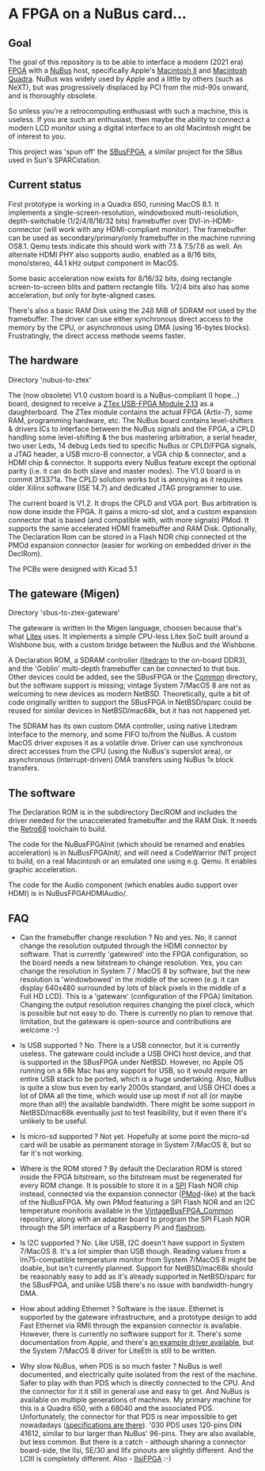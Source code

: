 # A FPGA on a NuBus card...

## Goal

The goal of this repository is to be able to interface a modern (2021 era) [FPGA](https://en.wikipedia.org/wiki/Field-programmable_gate_array) with a [NuBus](https://en.wikipedia.org/wiki/NuBus) host, specifically Apple's [Macintosh II](https://en.wikipedia.org/wiki/Macintosh_II_family) and [Macintosh Quadra](https://en.wikipedia.org/wiki/Macintosh_Quadra). NuBus was widely used by Apple and a little by others (such as NeXT), but was progressively displaced by PCI from the mid-90s onward, and is thoroughly obsolete.

So unless you're a retrocomputing enthusiast with such a machine, this is useless. If you are such an enthusiast, then maybe the ability to connect a modern LCD monitor using a digital interface to an old Macintosh might be of interest to you.

This project was 'spun off' the [SBusFPGA](https://github.com/rdolbeau/SBusFPGA), a similar project for the SBus used in Sun's SPARCstation.

## Current status

First prototype is working in a Quadra 650, running MacOS 8.1. It implements a single-screen-resolution, windowboxed multi-resolution, depth-switchable (1/2/4/8/16/32 bits) framebuffer over DVI-in-HDMI-connector (will work with any HDMI-compliant monitor). The framebuffer can be used as secondary/primary/only framebuffer in the machine running OS8.1. Qemu tests indicate this should work with 7.1 & 7.5/7.6 as well. An alternate HDMI PHY also supports audio, enabled as a 8/16 bits, mono/stereo, 44.1 kHz output component in MacOS.

Some basic acceleration now exists for 8/16/32 bits, doing rectangle screen-to-screen blits and pattern rectangle fills. 1/2/4 bits also has some acceleration, but only for byte-aligned cases.

There's also a basic RAM Disk using the 248 MiB of SDRAM not used by the framebuffer. The driver can use either synchronous direct access to the memory by the CPU, or asynchronous using DMA (using 16-bytes blocks). Frustratingly, the direct access methode seems faster.

## The hardware

Directory 'nubus-to-ztex'

The (now obsolete) V1.0 custom board is a NuBus-compliant (I hope...) board, designed to receive a [ZTex USB-FPGA Module 2.13](https://www.ztex.de/usb-fpga-2/usb-fpga-2.13.e.html) as a daughterboard. The ZTex module contains the actual FPGA (Artix-7), some RAM, programming hardware, etc. The NuBus board contains level-shifters & drivers ICs to interface between the NuBus signals and the FPGA, a CPLD handling some level-shifting & the bus mastering arbitration, a serial header, two user Leds, 14 debug Leds tied to specific NuBus or CPLD/FPGA signals, a JTAG header, a USB micro-B connector, a VGA chip & connector, and a HDMI chip & connector. It supports every NuBus feature except the optional parity (i.e. it can do both slave and master modes). The V1.0 board is in commit 3f3371a. The CPLD solution works but is annoying as it requires older Xilinx software (ISE 14.7) and dedicated JTAG programmer to use.

The current board is V1.2. It drops the CPLD and VGA port. Bus arbitration is now done inside the FPGA. It gains a micro-sd slot, and a custom expansion connector that is based (and compatible with, with more signals) PMod. It supports the same accelerated HDMI framebuffer and RAM Disk. Optionally, The Declaration Rom can be stored in a Flash NOR chip connected ot the PMOd expansion connector (easier for working on embedded driver in the DeclRom).

The PCBs were designed with Kicad 5.1


## The gateware (Migen)

Directory 'sbus-to-ztex-gateware'

The gateware is written in the Migen language, choosen because that's what [Litex](https://github.com/enjoy-digital/litex/) uses.
It implements a simple CPU-less Litex SoC built around a Wishbone bus, with a custom bridge between the NuBus and the Wishbone.

A Declaration ROM, a SDRAM controller ([litedram](https://github.com/enjoy-digital/litedram) to the on-board DDR3), and the 'Goblin' multi-depth framebuffer can be connected to that bus. Other devices could be added, see the SBusFPGA or the [Common](https://github.com/rdolbeau/VintageBusFPGA_Common) directory, but the software support is missing; vintage System 7/MacOS 8 are not as welcoming to new devices as modern NetBSD. Theoretically, quite a bit of code originally written to support the SBusFPGA in NetBSD/sparc could be reused for similar devices in NetBSD/mac68k, but it has not happened yet.

The SDRAM has its own custom DMA controller, using native Litedram interface to the memory, and some FIFO to/from the NuBus. A custom MacOS driver exposes it as a volatile drive. Driver can use synchronous direct accesses from the CPU (using the NuBus's superslot area), or asynchronous (interrupt-driven) DMA transfers using NuBus 1x block transfers.

## The software

The Declaration ROM is in the subdirectory DeclROM and includes the driver needed for the unaccelerated framebuffer and the RAM Disk. It needs the [Retro68](https://github.com/autc04/Retro68) toolchain to build.

The code for the NuBusFPGAInit (which should be renamed and enables acceleration) is in NuBusFPGAInit/, and will need a CodeWarrior INIT project to build, on a real Macintosh or an emulated one using e.g. Qemu. It enables graphic acceleration.

The code for the Audio component (which enables audio support over HDMI) is in NuBusFPGAHDMIAudio/.

## FAQ

* Can the framebuffer change resolution ?
 No and yes. No, it cannot change the resolution outputed through the HDMI connector by software. That is currently 'gatewired' into the FPGA configuration, so the board needs a new bitstream to change resolution. Yes, you can change the resolution in System 7 / MacOS 8 by software, but the new resolution is 'windowbowed' in the middle of the screen (e.g. it can display 640x480 surrounded by lots of black pixels in the middle of a Full HD LCD).
 This is a 'gateware' (configuration of the FPGA) limitation. Changing the output resolution requires changing the pixel clock, which is possible but not easy to do. There is currently no plan to remove that limitation, but the gateware is open-source and contributions are welcome :-)

* Is USB supported ?
 No. There is a USB connector, but it is currently useless. The gateware could include a USB OHCI host device, and that is supported in the SBusFPGA under NetBSD. However, no Apple OS running on a 68k Mac has any support for USB, so it would require an entire USB stack to be ported, which is a huge undertaking. Also, NuBus is quite a slow bus even by early 2000s standard, and USB OHCI does a lot of DMA all the time, which would use up most if not all (or maybe more than all!) the available bandwidth. There might be some support in NetBSD/mac68k eventually just to test feasibility, but it even there it's unlikely to be useful.

* Is micro-sd supported ?
 Not yet. Hopefully at some point the micro-sd card will be usable as permanent storage in System 7/MacOS 8, but so far it's not working.

* Where is the ROM stored ?
 By default the Declaration ROM is stored inside the FPGA bitstream, so the bitstream must be regenerated for every ROM change. It is possible to store it in a [SPI](https://en.wikipedia.org/wiki/Serial_Peripheral_Interface) Flash NOR chip instead, connected via the expansion connector ([PMod](https://digilent.com/reference/pmod/start)-like) at the back of the NuBusFPGA. My own PMod featuring a SPI Flash NOR and an I2C temperature monitoris available in the [VintageBusFPGA_Common](https://github.com/rdolbeau/VintageBusFPGA_Common) repository, along with an adapter board to program the SPI FLash NOR through the SPI interface of a Raspberry Pi and [flashrom](https://www.flashrom.org/Flashrom).

* Is I2C supported ?
 No. Like USB, I2C doesn't have support in System 7/MacOS 8. It's a lot simpler than USB though. Reading values from a lm75-compatible temperature monitor from System 7/MacOS 8 might be doable, but isn't currently planned. Support for NetBSD/mac68k should be reasonably easy to add as it's already supported in NetBSD/sparc for the SBusFPGA, and unlike USB there's no issue with bandwidth-hungry DMA.

* How about adding Ethernet ?
 Software is the issue. Ethernet is supported by the gateware infrastructure, and a prototype design to add Fast Ethernet via RMII through the expansion connector is available. However, there is currently no software support for it. There's some documentation from Apple, and there's [an example driver available](http://www.mactcp.org.nz/ethernet.html), but the System 7/MacOS 8 driver for LiteEth is still to be written.

* Why slow NuBus, when PDS is so much faster ?
 NuBus is well documented, and electrically quite isolated from the rest of the machine. Safer to play with than PDS which is directly connected to the CPU. And the connector for it it still in general use and easy to get. And NuBus is available on multiple generations of machines.
 My primary machine for this is a Quadra 650, with a 68040 and the associated PDS. Unfortunately, the connector for that PDS is near impossible to get nowadadays ([specifications are there](https://tinkerdifferent.com/resources/specifications-for-the-quadra-pds-connector.124/)). '030 PDS uses 120-pins DIN 41612, similar to bur larger than NuBus' 96-pins. They are also available, but less common. But there is a catch - although sharing a connector board-side, the IIsi, SE/30 and IIfx pinouts are slightly different. And the LCIII is completely different.
 Also - [IIsiFPGA](https://github.com/rdolbeau/IIsiFPGA) :-)
